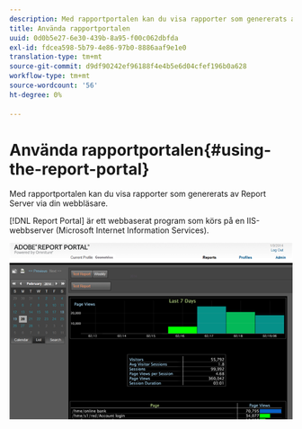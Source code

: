 ```yaml
---
description: Med rapportportalen kan du visa rapporter som genererats av Report Server via din webbläsare.
title: Använda rapportportalen
uuid: 0d0b5e27-6e30-439b-8a95-f00c062dbfda
exl-id: fdcea598-5b79-4e86-97b0-8886aaf9e1e0
translation-type: tm+mt
source-git-commit: d9df90242ef96188f4e4b5e6d04cfef196b0a628
workflow-type: tm+mt
source-wordcount: '56'
ht-degree: 0%

---
```


# Använda rapportportalen{#using-the-report-portal}

Med rapportportalen kan du visa rapporter som genererats av Report Server via din webbläsare.

[!DNL Report Portal] är ett webbaserat program som körs på en IIS-webbserver (Microsoft Internet Information Services).

![](assets/report_portal_home.png)
